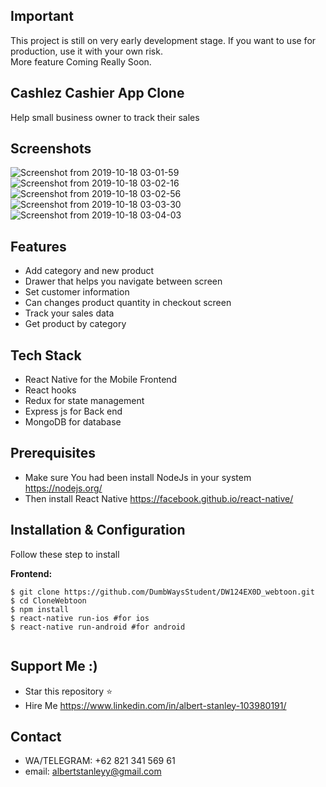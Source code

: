 ## Important
This project is still on very early development stage. If you want to use for production, use it with your own risk.
<br>More feature Coming Really Soon.

## Cashlez Cashier App Clone
Help small business owner to track their sales

## Screenshots

![Screenshot from 2019-10-18 03-01-59](https://user-images.githubusercontent.com/52713279/67043870-4265e900-f155-11e9-8537-5cd6ab8ac2ac.png)
![Screenshot from 2019-10-18 03-02-16](https://user-images.githubusercontent.com/52713279/67043871-42fe7f80-f155-11e9-8eb3-5f3d00c97f64.png)
![Screenshot from 2019-10-18 03-02-56](https://user-images.githubusercontent.com/52713279/67043873-42fe7f80-f155-11e9-9672-34cf63267bd1.png)
![Screenshot from 2019-10-18 03-03-30](https://user-images.githubusercontent.com/52713279/67043874-42fe7f80-f155-11e9-8495-a6b3cfb22eb0.png)
![Screenshot from 2019-10-18 03-04-03](https://user-images.githubusercontent.com/52713279/67043875-43971600-f155-11e9-8a9b-1dbf13ce74c3.png)

## Features
* Add category and new product
* Drawer that helps you navigate between screen
* Set customer information
* Can changes product quantity in checkout screen
* Track your sales data
* Get product by category

## Tech Stack
* React Native for the Mobile Frontend
* React hooks 
* Redux for state management
* Express js for Back end
* MongoDB for database

## Prerequisites
* Make sure You had been install NodeJs in your system https://nodejs.org/
* Then install React Native https://facebook.github.io/react-native/

## Installation & Configuration
Follow these step to install

**Frontend:**
```
$ git clone https://github.com/DumbWaysStudent/DW124EX0D_webtoon.git
$ cd CloneWebtoon
$ npm install
$ react-native run-ios #for ios
$ react-native run-android #for android
```


```
```

## Support Me :)
* Star this repository :star:
* Hire Me https://www.linkedin.com/in/albert-stanley-103980191/

## Contact 
* WA/TELEGRAM: +62 821 341 569 61
* email: albertstanleyy@gmail.com

